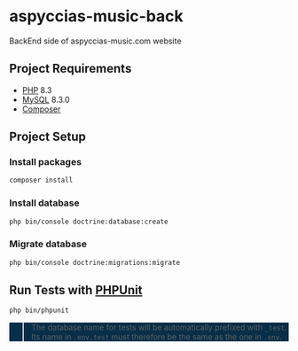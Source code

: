 # aspyccias-music-back

BackEnd side of aspyccias-music.com website

## Project Requirements

- [PHP](https://www.php.net/) 8.3
- [MySQL](https://www.mysql.com) 8.3.0
- [Composer](https://getcomposer.org/)

## Project Setup

### Install packages

```sh
composer install
```

### Install database

```sh
php bin/console doctrine:database:create
```

### Migrate database

```sh
php bin/console doctrine:migrations:migrate
```

## Run Tests with [PHPUnit](https://phpunit.de/index.html)

```sh
php bin/phpunit
```

<div style="background-color:#082f49;">

> The database name for tests will be automatically prefixed with `_test`.
> Its name in `.env.test` must therefore be the same as the one in `.env`.

</div>
